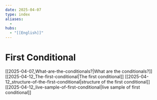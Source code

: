 ```yaml
---
date: 2025-04-07
type: index
aliases:
  -
hubs:
  - "[[English]]"
---
```


# First Conditional

[[2025-04-07_What-are-the-conditionals?|What are the conditionals?]]
[[2025-04-12_The-first-conditional|The first conditional]]
[[2025-04-12_structure-of-the-first-conditional|structure of the first conditional]]
[[2025-04-12_live-sample-of-first-conditional|live sample of first conditional]]
